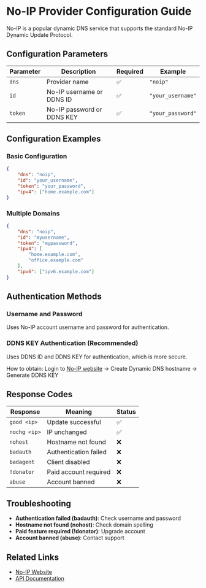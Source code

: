 # No-IP Provider Configuration Guide

No-IP is a popular dynamic DNS service that supports the standard No-IP Dynamic Update Protocol.

## Configuration Parameters

| Parameter | Description | Required | Example |
|-----------|-------------|----------|---------|
| `dns` | Provider name | ✅ | `"noip"` |
| `id` | No-IP username or DDNS ID | ✅ | `"your_username"` |
| `token` | No-IP password or DDNS KEY | ✅ | `"your_password"` |

## Configuration Examples

### Basic Configuration

```json
{
    "dns": "noip",
    "id": "your_username",
    "token": "your_password",
    "ipv4": ["home.example.com"]
}
```

### Multiple Domains

```json
{
    "dns": "noip",
    "id": "myusername", 
    "token": "mypassword",
    "ipv4": [
        "home.example.com",
        "office.example.com"
    ],
    "ipv6": ["ipv6.example.com"]
}
```

## Authentication Methods

### Username and Password

Uses No-IP account username and password for authentication.

### DDNS KEY Authentication (Recommended)

Uses DDNS ID and DDNS KEY for authentication, which is more secure.

How to obtain: Login to [No-IP website](https://www.noip.com/) → Create Dynamic DNS hostname → Generate DDNS KEY

## Response Codes

| Response | Meaning | Status |
|----------|---------|--------|
| `good <ip>` | Update successful | ✅ |
| `nochg <ip>` | IP unchanged | ✅ |
| `nohost` | Hostname not found | ❌ |
| `badauth` | Authentication failed | ❌ |
| `badagent` | Client disabled | ❌ |
| `!donator` | Paid account required | ❌ |
| `abuse` | Account banned | ❌ |

## Troubleshooting

- **Authentication failed (badauth)**: Check username and password
- **Hostname not found (nohost)**: Check domain spelling
- **Paid feature required (!donator)**: Upgrade account
- **Account banned (abuse)**: Contact support

## Related Links

- [No-IP Website](https://www.noip.com/)
- [API Documentation](https://www.noip.com/integrate/request)
